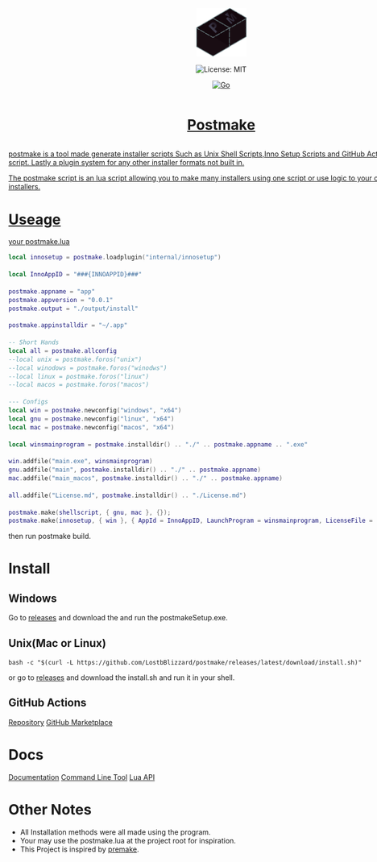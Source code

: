 <div align="center" style="display:grid;place-items:center;">
<p>
    <a target="_blank"><img width="100" src="./assets/logo.svg" alt="Logo"></a>
</p>
<img src="https://img.shields.io/badge/License-MIT-blue.svg" alt="License: MIT">

[![Go](https://github.com/LostbBlizzard/postmake/actions/workflows/go.yml/badge.svg)](https://github.com/LostbBlizzard/postmake/actions/workflows/go.yml)
<a href="https://github.com/LostbBlizzard/postmake/actions/workflows/go.yml">

<h1>Postmake</h1>

<div align=left>

postmake is a tool made generate installer scripts Such as Unix Shell Scripts,Inno Setup Scripts and GitHub Actions from a lua script.
Lastly a plugin system for any other installer formats not built in.

The postmake script is an lua script allowing you to make many installers using one script or use logic to your customized your installers.

# Useage
your postmake.lua
```lua
local innosetup = postmake.loadplugin("internal/innosetup")

local InnoAppID = "###{INNOAPPID}###"

postmake.appname = "app"
postmake.appversion = "0.0.1"
postmake.output = "./output/install"

postmake.appinstalldir = "~/.app"

-- Short Hands
local all = postmake.allconfig
--local unix = postmake.foros("unix")
--local winodows = postmake.foros("winodws")
--local linux = postmake.foros("linux")
--local macos = postmake.foros("macos")

--- Configs
local win = postmake.newconfig("windows", "x64")
local gnu = postmake.newconfig("linux", "x64")
local mac = postmake.newconfig("macos", "x64")

local winsmainprogram = postmake.installdir() .. "./" .. postmake.appname .. ".exe"

win.addfile("main.exe", winsmainprogram)
gnu.addfile("main", postmake.installdir() .. "./" .. postmake.appname)
mac.addfile("main_macos", postmake.installdir() .. "./" .. postmake.appname)

all.addfile("License.md", postmake.installdir() .. "./License.md")

postmake.make(shellscript, { gnu, mac }, {});
postmake.make(innosetup, { win }, { AppId = InnoAppID, LaunchProgram = winsmainprogram, LicenseFile = "License.md" });
```
then run postmake build.

# Install

## Windows
Go to [releases](https://github.com/LostbBlizzard/postmake/releases/latest) and download the and run the postmakeSetup.exe.

## Unix(Mac or Linux)

```
bash -c "$(curl -L https://github.com/LostbBlizzard/postmake/releases/latest/download/install.sh)"
```
or go to [releases](https://github.com/LostbBlizzard/postmake/releases/latest) and download the install.sh and run it in your shell.

## GitHub Actions
[Repository](https://github.com/LostbBlizzard/postmake-action/tree/master) 
[GitHub Marketplace]() 

# Docs
[Documentation](https://lostbblizzard.github.io/postmake/cli/index.html)
[Command Line Tool](https://lostbblizzard.github.io/postmake/)
[Lua API](https://lostbblizzard.github.io/postmake/lua/postmake.html)

# Other Notes
- All Installation methods were all made using the program.
- Your may use the postmake.lua at the project root for inspiration.
- This Project is inspired by [premake](https://premake.github.io/docs/What-Is-Premake). 


